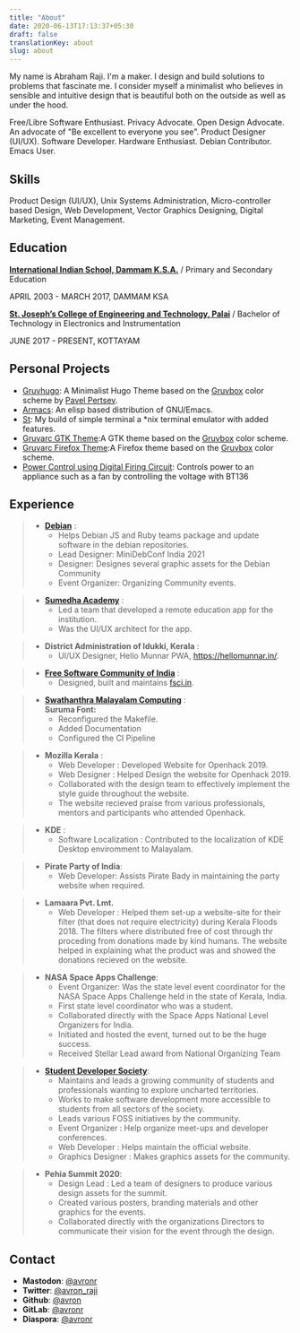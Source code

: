 ```yaml
---
title: "About"
date: 2020-06-13T17:13:37+05:30
draft: false
translationKey: about
slug: about
---
```

My name is Abraham Raji. I'm a maker. I design and build solutions to problems that fascinate me. I consider myself a minimalist who believes in sensible and intuitive design that is beautiful both on the outside as well as under the hood.

Free/Libre Software Enthusiast. Privacy Advocate. Open Design Advocate. An advocate of "Be excellent to everyone you see". Product Designer (UI/UX). Software Developer. Hardware Enthusiast. Debian Contributor. Emacs User.

## Skills

Product Design (UI/UX), Unix Systems Administration, Micro-controller based Design, Web Development, Vector Graphics Designing, Digital Marketing, Event Management.

## Education

**[International Indian School, Dammam K.S.A.](https://iisdammam.edu.sa/)** / Primary and Secondary Education

APRIL 2003 - MARCH 2017, DAMMAM KSA

**[St. Joseph’s College of Engineering and Technology, Palai](web.sjcetpalai.ac.in/)** / Bachelor of Technology in Electronics and Instrumentation

JUNE 2017 - PRESENT, KOTTAYAM

<div class="projects">

## Personal Projects

*   [Gruvhugo](https://gitlab.com/avron/gruvhugo): A Minimalist Hugo Theme based on the [Gruvbox](https://github.com/morhetz/gruvbox) color scheme by [Pavel Pertsev](https://github.com/morhetz/).
*   [Armacs](https://github.com/avronr/armacs/): An elisp based distribution of GNU/Emacs.
*   [St](https://github.com/avronr/st): My build of simple terminal a *nix terminal emulator with added features.
*   [Gruvarc GTK Theme](https://gitlab.com/avron/gruvarc-gtk-theme):A GTK theme based on the [Gruvbox](https://github.com/morhetz/gruvbox) color scheme.
*   [Gruvarc Firefox Theme](https://gitlab.com/avron/gruvarc-firefox):A Firefox theme based on the [Gruvbox](https://github.com/morhetz/gruvbox) color scheme.
*   [Power Control using Digital Firing Circuit](https://ecloud.global/s/EjfTwkdjHfcaYD6): Controls power to an appliance such as a fan by controlling the voltage with BT136

</div>

## Experience

> *   **[Debian](https://debian.org/)** :
>     *   Helps Debian JS and Ruby teams package and update software in the debian repositories.
>     *   Lead Designer: MiniDebConf India 2021
>     *   Designer: Designes several graphic assets for the Debian Community
>     *   Event Organizer: Organizing Community events.

> *   **[Sumedha Academy](https://sumedha.org.in)** :
>     *   Led a team that developed a remote education app for the institution.
>     *   Was the UI/UX architect for the app.

> *   **District Administration of Idukki, Kerala** :
>     *   UI/UX Designer, Hello Munnar PWA, https://hellomunnar.in/.

> *   **[Free Software Community of India](https://fsci.in)** :
>     *   Designed, built and maintains [fsci.in](https://fsci.in).

> *   **[Swathanthra Malayalam Computing](https://smc.org.in/)** :\
>     **Suruma Font:** 
>     *   Reconfigured the Makefile.
>     *   Added Documentation
>     *   Configured the CI Pipeline

> *   **Mozilla Kerala** :
>     *   Web Developer : Developed Website for Openhack 2019.
>     *   Web Designer : Helped Design the website for Openhack 2019.
>     *   Collaborated with the design team to effectively implement the style guide throughout the website.
>     *   The website recieved praise from various professionals, mentors and participants who attended Openhack.

> *   **KDE** :
>     *   Software Localization : Contributed to the localization of KDE Desktop enviromment to Malayalam.

> *   **Pirate Party of India**:
>     *   Web Developer: Assists Pirate Bady in maintaining the party website when required.

> *   **Lamaara Pvt. Lmt.**
>     *   Web Developer : Helped them set-up a website-site for their filter (that does not require electricity) during Kerala Floods 2018\. The filters where distributed free of cost through thr proceding from donations made by kind humans. The website helped in explaining what the product was and showed the donations recieved on the website.

> *   **NASA Space Apps Challenge**:
>     * Event Organizer: Was the state level event coordinator for the NASA Space Apps Challenge held in the state of Kerala, India.
>     * First state level coordinator who was a student.
>     * Collaborated directly with the Space Apps National Level Organizers for India.
>     * Initiated and hosted the event, turned out to be the huge success.
>     * Received Stellar Lead award from National Organizing Team 

> *   **[Student Developer Society](https://studevsoc.com)**:
>     *   Maintains and leads a growing community of students and professionals wanting to explore uncharted territories.
>     *   Works to make software development more accessible to students from all sectors of the society.
>     *   Leads various FOSS initiatives by the community.
>     *   Event Organizer : Help organize meet-ups and developer conferences.
>     *   Web Developer : Helps maintain the official website.
>     *   Graphics Designer : Makes graphics assets for the community.

> *   **Pehia Summit 2020**:
>     *   Design Lead : Led a team of designers to produce various design assets for the summit.
>     *   Created various posters, branding materials and other graphics for the events.
>     *   Collaborated directly with the organizations Directors to communicate their vision for the event through the design.

## Contact

*   **Mastodon**: [@avronr](https://aana.site/@avronr)
*   **Twitter**: [@avron_raji](https://twitter.com/avron_raji)
*   **Github**: [@avron](https://gitlab.com/avron)
*   **GitLab**: [@avronr](https://githhub.com/avronr)
*   **Diaspora**: [@avronr](https://poddery.com/people/d69a8ff0103b01375da0002168e35aba)
